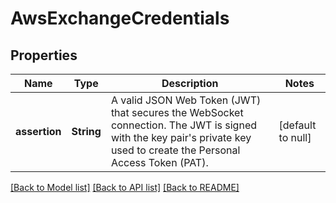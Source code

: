 # AwsExchangeCredentials

## Properties

| Name          | Type       | Description                                                                                                                                                               | Notes             |
| ------------- | ---------- | ------------------------------------------------------------------------------------------------------------------------------------------------------------------------- | ----------------- |
| **assertion** | **String** | A valid JSON Web Token (JWT) that secures the WebSocket connection. The JWT is signed with the key pair&#39;s private key used to create the Personal Access Token (PAT). | [default to null] |

[[Back to Model list]](../README.md#documentation-for-models) [[Back to API list]](../README.md#documentation-for-api-endpoints) [[Back to README]](../README.md)

